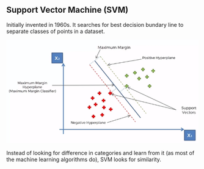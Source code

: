 ## Support Vector Machine (SVM)
Initially invented in 1960s. It searches for best decision bundary line to separate classes of points in a dataset.

![svm](https://github.com/vgorbic1/data-science/blob/master/Machine%20Learning/images/svm.jpg)

Instead of looking for difference in categories and learn from it (as most of the machine learning algorithms do), 
SVM looks for similarity.
